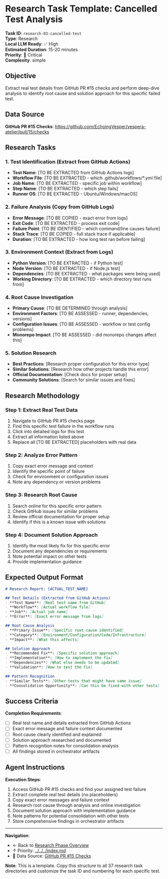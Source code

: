 # Research Task Template: Cancelled Test Analysis

**Task ID**: `research-03-cancelled-test`  
**Type**: Research  
**Local LLM Ready**: ✅ High  
**Estimated Duration**: 15-20 minutes  
**Priority**: 🔴 Critical  
**Complexity**: simple

## Objective

Extract real test details from GitHub PR #15 checks and perform deep-dive analysis to identify root cause and solution approach for this specific failed test.

## Data Source

**GitHub PR #15 Checks**: https://github.com/EchoingVesper/vespera-atelier/pull/15/checks

## Research Tasks

### 1. Test Identification (Extract from GitHub Actions)
- **Test Name**: [TO BE EXTRACTED from GitHub Actions logs]
- **Workflow File**: [TO BE EXTRACTED - which .github/workflows/*.yml file]
- **Job Name**: [TO BE EXTRACTED - specific job within workflow]
- **Step Name**: [TO BE EXTRACTED - which step fails]
- **Runner OS**: [TO BE EXTRACTED - Ubuntu/Windows/macOS]

### 2. Failure Analysis (Copy from GitHub Logs)
- **Error Message**: [TO BE COPIED - exact error from logs]
- **Exit Code**: [TO BE EXTRACTED - process exit code]
- **Failure Point**: [TO BE IDENTIFIED - which command/line causes failure]
- **Stack Trace**: [TO BE COPIED - full stack trace if applicable]
- **Duration**: [TO BE EXTRACTED - how long test ran before failing]

### 3. Environment Context (Extract from Logs)
- **Python Version**: [TO BE EXTRACTED - if Python test]
- **Node Version**: [TO BE EXTRACTED - if Node.js test]
- **Dependencies**: [TO BE EXTRACTED - what packages were being used]
- **Working Directory**: [TO BE EXTRACTED - which directory test runs from]

### 4. Root Cause Investigation
- **Primary Cause**: [TO BE DETERMINED through analysis]
- **Environment Factors**: [TO BE ASSESSED - runner, dependencies, versions]
- **Configuration Issues**: [TO BE ASSESSED - workflow or test config problems]
- **Monorepo Impact**: [TO BE ASSESSED - did monorepo changes affect this]

### 5. Solution Research
- **Best Practices**: [Research proper configuration for this error type]
- **Similar Solutions**: [Research how other projects handle this error]
- **Official Documentation**: [Check docs for proper setup]
- **Community Solutions**: [Search for similar issues and fixes]

## Research Methodology

### Step 1: Extract Real Test Data
1. Navigate to GitHub PR #15 checks page
2. Find this specific test failure in the workflow runs
3. Click into detailed logs for this test
4. Extract all information listed above
5. Replace all [TO BE EXTRACTED] placeholders with real data

### Step 2: Analyze Error Pattern
1. Copy exact error message and context
2. Identify the specific point of failure
3. Check for environment or configuration issues
4. Note any dependency or version problems

### Step 3: Research Root Cause
1. Search online for this specific error pattern
2. Check GitHub issues for similar problems
3. Review official documentation for proper setup
4. Identify if this is a known issue with solutions

### Step 4: Document Solution Approach
1. Identify the most likely fix for this specific error
2. Document any dependencies or requirements
3. Note potential impact on other tests
4. Provide implementation guidance

## Expected Output Format

```markdown
# Research Report: [ACTUAL_TEST_NAME]

## Test Details (Extracted from GitHub Actions)
- **Test Name**: [Real test name from GitHub]
- **Workflow**: [Actual workflow file]
- **Job**: [Actual job name]
- **Error**: [Exact error message from logs]

## Root Cause Analysis
- **Primary Issue**: [Specific root cause identified]
- **Category**: [Environment/Configuration/Code/Infrastructure]
- **Impact**: [What this affects]

## Solution Approach
- **Recommended Fix**: [Specific solution approach]
- **Implementation**: [How to implement the fix]
- **Dependencies**: [What else needs to be updated]
- **Validation**: [How to test the fix]

## Pattern Recognition
- **Similar Tests**: [Other tests that might have same issue]
- **Consolidation Opportunity**: [Can this be fixed with other tests]
```

## Success Criteria

**Completion Requirements**:
- [ ] Real test name and details extracted from GitHub Actions
- [ ] Exact error message and failure context documented
- [ ] Root cause clearly identified and explained
- [ ] Solution approach researched and documented
- [ ] Pattern recognition notes for consolidation analysis
- [ ] All findings stored in orchestrator artifacts

## Agent Instructions

**Execution Steps**:
1. Access GitHub PR #15 checks and find your assigned test failure
2. Extract complete real test details (no placeholders)
3. Copy exact error messages and failure context
4. Research root cause through analysis and online investigation
5. Document solution approach with implementation guidance
6. Note patterns for potential consolidation with other tests
7. Store comprehensive findings in orchestrator artifacts

---

**Navigation**:
- ← Back to [Research Phase Overview](../../README.md)
- ↑ Priority: [../../../index.md](../../../index.md)
- 🔗 Data Source: [GitHub PR #15 Checks](https://github.com/EchoingVesper/vespera-atelier/pull/15/checks)

**Note**: This is a template. Copy this structure to all 37 research task directories and customize the task ID and numbering for each specific test.